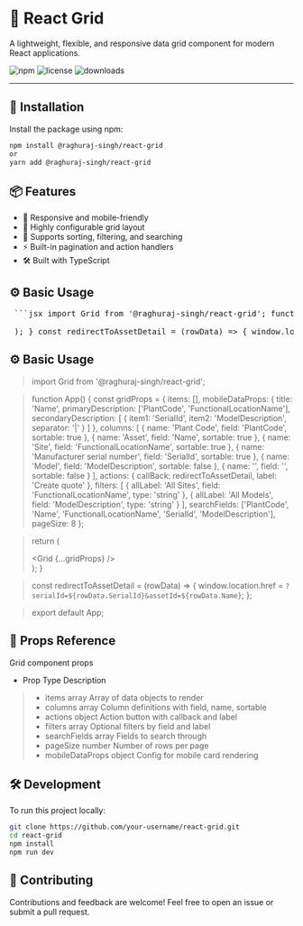 # 🧱 React Grid

A lightweight, flexible, and responsive data grid component for modern React applications.

![npm](https://img.shields.io/npm/v/@raghuraj-singh/react-grid)
![license](https://img.shields.io/npm/l/@raghuraj-singh/react-grid)
![downloads](https://img.shields.io/npm/dw/@raghuraj-singh/react-grid)

---

## 🚀 Installation

Install the package using npm:

```bash
npm install @raghuraj-singh/react-grid
or
yarn add @raghuraj-singh/react-grid
```

## 📦 Features
- 📐 Responsive and mobile-friendly
- 🧩 Highly configurable grid layout
- 🎯 Supports sorting, filtering, and searching
- ⚡ Built-in pagination and action handlers
- 🛠️ Built with TypeScript

## ⚙️ Basic Usage

<pre lang="markdown"> ```jsx import Grid from '@raghuraj-singh/react-grid'; function App() { const gridProps = { items: [], mobileDataProps: { title: 'Name', primaryDescription: ['PlantCode', 'FunctionalLocationName'], secondaryDescription: [ { item1: 'SerialId', item2: 'ModelDescription', separator: '|' } ] }, columns: [ { name: 'Plant Code', field: 'PlantCode', sortable: true }, { name: 'Asset', field: 'Name', sortable: true }, { name: 'Site', field: 'FunctionalLocationName', sortable: true }, { name: 'Manufacturer serial number', field: 'SerialId', sortable: true }, { name: 'Model', field: 'ModelDescription', sortable: false }, { name: '', field: '', sortable: false } ], actions: { callBack: redirectToAssetDetail, label: 'Create quote' }, filters: [ { allLabel: 'All Sites', field: 'FunctionalLocationName', type: 'string' }, { allLabel: 'All Models', field: 'ModelDescription', type: 'string' } ], searchFields: [ 'PlantCode', 'Name', 'FunctionalLocationName', 'SerialId', 'ModelDescription' ], pageSize: 8 }; return ( <div className="App"> <Grid {...gridProps} /> </div> ); } const redirectToAssetDetail = (rowData) => { window.location.href = `?serialId=${rowData.SerialId}&assetId=${rowData.Name}`; }; export default App; ``` </pre>


## ⚙️ Basic Usage

> import Grid from '@raghuraj-singh/react-grid';
 
> function App() {
>   const gridProps = {
>     items: [],
>     mobileDataProps: {
>       title: 'Name',
>       primaryDescription: ['PlantCode', 'FunctionalLocationName'],
>       secondaryDescription: [
>         {
>           item1: 'SerialId',
>           item2: 'ModelDescription',
>           separator: '|'
>         }
>       ]
>     },
>     columns: [
>       { name: 'Plant Code', field: 'PlantCode', sortable: true },
>       { name: 'Asset', field: 'Name', sortable: true },
>       { name: 'Site', field: 'FunctionalLocationName', sortable: true },
>       { name: 'Manufacturer serial number', field: 'SerialId', sortable: true },
>       { name: 'Model', field: 'ModelDescription', sortable: false },
>       { name: '', field: '', sortable: false }
>     ],
>     actions: {
>       callBack: redirectToAssetDetail,
>       label: 'Create quote'
>     },
>     filters: [
>       {
>         allLabel: 'All Sites',
>         field: 'FunctionalLocationName',
>         type: 'string'
>       },
>       {
>         allLabel: 'All Models',
>         field: 'ModelDescription',
>        type: 'string'
>       }
>     ],
>     searchFields: ['PlantCode', 'Name', 'FunctionalLocationName', 'SerialId', 'ModelDescription'],
>     pageSize: 8
>   };

>   return (
>     <div className="App">
>       <Grid {...gridProps} />
>     </div>
>   );
> }

> const redirectToAssetDetail = (rowData) => {
>   window.location.href = `?serialId=${rowData.SerialId}&assetId=${rowData.Name}`;
> };

> export default App;

## 🔧 Props Reference
Grid component props
- Prop	              Type	        Description
> - items	           array	       Array of data objects to render
> - columns	         array	       Column definitions with field, name, sortable
> - actions	         object	      Action button with callback and label
> - filters	         array	       Optional filters by field and label
> - searchFields	    array	       Fields to search through
> - pageSize	        number	      Number of rows per page
> - mobileDataProps	 object	     Config for mobile card rendering

## 🛠️ Development
To run this project locally:
```bash
git clone https://github.com/your-username/react-grid.git
cd react-grid
npm install
npm run dev
```

## 🤝 Contributing
Contributions and feedback are welcome!
Feel free to open an issue or submit a pull request.



